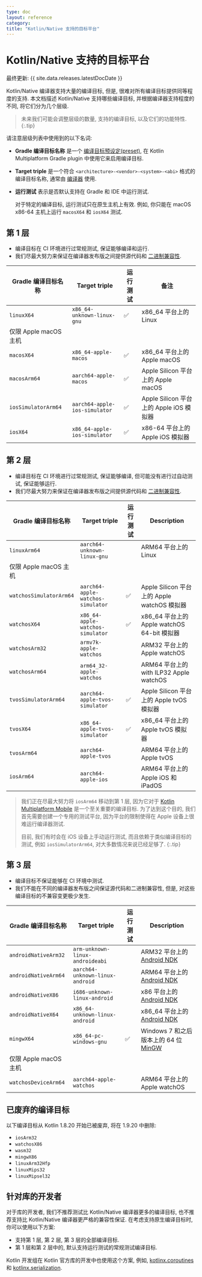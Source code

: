 ```yaml
---
type: doc
layout: reference
category:
title: "Kotlin/Native 支持的目标平台"
---
```


# Kotlin/Native 支持的目标平台

最终更新: {{ site.data.releases.latestDocDate }}

Kotlin/Native 编译器支持大量的编译目标, 但是, 很难对所有编译目标提供同等程度的支持.
本文档描述 Kotlin/Native 支持哪些编译目标, 并根据编译器支持程度的不同, 将它们分为几个层级.

> 未来我们可能会调整层级的数量, 支持的编译目标, 以及它们的功能特性.
{:.tip}

请注意层级列表中使用到的以下名词:

* **Gradle 编译目标名称** 是一个 [编译目标预设定(preset)](../multiplatform/multiplatform-set-up-targets.html),
  在 Kotlin Multiplatform Gradle plugin 中使用它来启用编译目标.
* **Target triple** 是一个符合 `<architecture>-<vendor>-<system>-<abi>` 格式的编译目标名称,
  通常由 [编译器](https://clang.llvm.org/docs/CrossCompilation.html#target-triple) 使用.
* **运行测试** 表示是否默认支持在 Gradle 和 IDE 中运行测试.

  对于特定的编译目标, 运行测试只在原生主机上有效. 例如, 你只能在 macOS x86-64 主机上运行 `macosX64` 和 `iosX64` 测试.

## 第 1 层

* 编译目标在 CI 环境进行过常规测试, 保证能够编译和运行.
* 我们尽最大努力来保证在编译器发布版之间提供源代码和 [二进制兼容性](https://youtrack.jetbrains.com/issue/KT-42293).

| Gradle 编译目标名称   | Target triple                 | 运行测试 | 备注                                  |
|---------------------|-------------------------------|---------------|-------------------------------------|
| `linuxX64`          | `x86_64-unknown-linux-gnu`    | ✅             | x86_64 平台上的 Linux                   |
| 仅限 Apple macOS 主机 |                               |               |                                     |
| `macosX64`          | `x86_64-apple-macos`          | ✅             | x86_64 平台上的 Apple macOS             |
| `macosArm64`        | `aarch64-apple-macos`         | ✅             | Apple Silicon 平台上的 Apple macOS      |
| `iosSimulatorArm64` | `aarch64-apple-ios-simulator` | ✅             | Apple Silicon 平台上的 Apple iOS 模拟器 |
| `iosX64`            | `x86_64-apple-ios-simulator`  | ✅             | x86-64 平台上的 Apple iOS 模拟器 |

## 第 2 层

* 编译目标在 CI 环境进行过常规测试, 保证能够编译, 但可能没有进行过自动测试, 保证能够运行.
* 我们尽最大努力来保证在编译器发布版之间提供源代码和 [二进制兼容性](https://youtrack.jetbrains.com/issue/KT-42293).

| Gradle 编译目标名称      | Target triple                     | 运行测试 | Description                          |
|-------------------------|-----------------------------------|---------------|--------------------------------------|
| `linuxArm64`            | `aarch64-unknown-linux-gnu`       |               | ARM64 平台上的 Linux                     |
| 仅限 Apple macOS 主机  |                                   |               |                                      |
| `watchosSimulatorArm64` | `aarch64-apple-watchos-simulator` | ✅             | Apple Silicon 平台上的 Apple watchOS 模拟器 |
| `watchosX64`            | `x86_64-apple-watchos-simulator`  | ✅             | x86_64 平台上的 Apple watchOS 64-bit 模拟器 |
| `watchosArm32`          | `armv7k-apple-watchos`            |               | ARM32 平台上的 Apple watchOS             |
| `watchosArm64`          | `arm64_32-apple-watchos`          |               | ARM64 平台上的 with ILP32 Apple watchOS  |
| `tvosSimulatorArm64`    | `aarch64-apple-tvos-simulator`    | ✅             | Apple Silicon 平台上的 Apple tvOS 模拟器 |
| `tvosX64`               | `x86_64-apple-tvos-simulator`     | ✅             | x86_64 平台上的 Apple tvOS 模拟器  |
| `tvosArm64`             | `aarch64-apple-tvos`              |               | ARM64 平台上的 Apple tvOS          |
| `iosArm64`              | `aarch64-apple-ios`               |               | ARM64 平台上的 Apple iOS 和 iPadOS |

> 我们正在尽最大努力将 `iosArm64` 移动到第 1 层, 因为它对于 [Kotlin Multiplatform Mobile](../multiplatform-mobile/multiplatform-mobile-getting-started.html) 是一个至关重要的编译目标.
> 为了达到这个目的, 我们首先需要创建一个专用的测试平台, 因为平台的限制使得在 Apple 设备上很难运行编译器测试.
> 
> 目前, 我们有时会在 iOS 设备上手动运行测试, 而且依赖于类似编译目标的测试, 例如 `iosSimulatorArm64`,
> 对大多数情况来说已经足够了.
{:.tip}

## 第 3 层

* 编译目标不保证能够在 CI 环境中测试.
* 我们不能在不同的编译器发布版之间保证源代码和二进制兼容性, 但是, 对这些编译目标的不兼容变更极少发生.

| Gradle 编译目标名称     | Target triple                   | 运行测试 | Description                                                         |
|------------------------|---------------------------------|---------------|-----------------------------------------------------------------|
| `androidNativeArm32`   | `arm-unknown-linux-androideabi` |               | ARM32 平台上的 [Android NDK](https://developer.android.com/ndk)  |
| `androidNativeArm64`   | `aarch64-unknown-linux-android` |               | ARM64 平台上的 [Android NDK](https://developer.android.com/ndk) |
| `androidNativeX86`     | `i686-unknown-linux-android`    |               | x86 平台上的 [Android NDK](https://developer.android.com/ndk)  |
| `androidNativeX64`     | `x86_64-unknown-linux-android`  |               | x86_64 平台上的 [Android NDK](https://developer.android.com/ndk) |
| `mingwX64`             | `x86_64-pc-windows-gnu`         | ✅             | Windows 7 和之后版本上的 64 位 [MinGW](https://www.mingw-w64.org) |
| 仅限 Apple macOS 主机 |                                 |               |                                                                     |
| `watchosDeviceArm64`   | `aarch64-apple-watchos`         |               | ARM64 平台上的 Apple watchOS              |

## 已废弃的编译目标

以下编译目标从 Kotlin 1.8.20 开始已被废弃, 将在 1.9.20 中删除:

* `iosArm32`
* `watchosX86`
* `wasm32`
* `mingwX86`
* `linuxArm32Hfp`
* `linuxMips32`
* `linuxMipsel32`

## 针对库的开发者

对于库的开发者, 我们不推荐测试比 Kotlin/Native 编译器更多的编译目标, 也不推荐支持比 Kotlin/Native 编译器更严格的兼容性保证.
在考虑支持原生编译目标时, 你可以使用以下方案:

* 支持第 1 层, 第 2 层, 第 3 层的全部编译目标.
* 第 1 层和第 2 层中的, 默认支持运行测试的常规测试编译目标.

Kotlin 开发组在 Kotlin 官方库的开发中也使用这个方案, 例如, [kotlinx.coroutines](../coroutines/coroutines-guide.html) 和 [kotlinx.serialization](../serialization.html).
